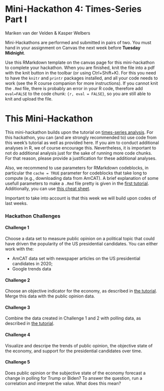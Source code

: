 Mini-Hackathon 4: Times-Series Part I
================
Mariken van der Velden & Kasper Welbers

Mini-Hackathons are performed and submitted in pairs of two. You must
hand in your assignment on Canvas the next week before **Tuesday
Midnight**.

Use this RMarkdown template on the canvas page for this mini-hackathon
to complete your hackathon. When you are finished, knit the file into a
pdf with the knit button in the toolbar (or using Ctrl+Shift+K). For
this you need to have the `knitr` and `printr` packages installed, and
all your code needs to work (see the R course companion for more
instructions). If you cannot knit the `.Rmd` file, there is probably an
error in your R code, therefore add `eval=FALSE` to the code chunk: `{r,
eval = FALSE}`, so you are still able to knit and upload the file.

# This Mini-Hackathon

This mini-hackathon builds upon the tutorial on [times-series
analysis](https://github.com/MarikenvdVelden/Replication-Hackathons/blob/main/tutorial_times_series_part1.md).
For this hackathon, you can (and are strongly recommended to) use code
from this week’s tutorial as well as provided here. If you aim to
conduct additional analyses in R, we of course encourage this.
Nevertheless, it is important to not do additional analysis just for the
sake of running more code chunks. For that reason, please provide a
justification for these additional analyses.

Also, we recommend to use parameters for RMarkdown codeblocks, in
particular the `cache = TRUE` parameter for codeblocks that take long to
compute (e.g., downloading data from AmCAT). A brief explanation of some
usefull parameters to make a `.Rmd` file pretty is given in the [first
tutorial](https://github.com/MarikenvdVelden/Replication-Hackathons/blob/main/Intro-to-rmd-and-data-retrieval.md).
Additionally, you can use [this cheat
sheet](https://rstudio.com/wp-content/uploads/2015/02/rmarkdown-cheatsheet.pdf).

Important to take into account is that this week we will build upon
codes of last weeks.

### Hackathon Challenges

#### Challenge 1

Choose a data set to measure public opinion on a political topic that
could have driven the popularity of the US presidential candidates. You
can either work with the:

  - AmCAT data set with newspaper articles on the US presidential
    candidates in 2020;
  - Google trends data

#### Challenge 2

Choose an objective indicator for the economy, as described in [the
tutorial](https://github.com/MarikenvdVelden/Replication-Hackathons/blob/main/tutorial_times_series_part1.md).
Merge this data with the public opinion data.

#### Challenge 3

Combine the data created in Challenge 1 and 2 with polling data, as
described in [the
tutorial](https://github.com/MarikenvdVelden/Replication-Hackathons/blob/main/tutorial_times_series_part1.md).

#### Challenge 4

Visualize and descripe the trends of public opinion, the objective state
of the economy, and support for the presidential candidates over time.

#### Challenge 5

Does public opinion or the subjective state of the economy forecast a
change in polling for Trump or Biden? To answer the question, run a
correlation and interpret the value. What does this mean?
